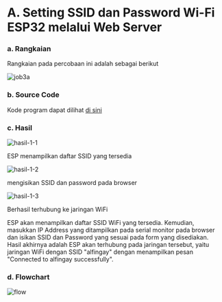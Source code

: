 # A. Setting SSID dan Password Wi-Fi ESP32 melalui Web Server

### a. Rangkaian
Rangkaian pada percobaan ini adalah sebagai berikut

![job3a](https://github.com/iamanisaamalia/sistemembedded/assets/147674408/a37af924-187d-41d9-8d78-a6316d5a189b)


### b. Source Code
Kode program dapat dilihat <a href="4a_setting_ssid_pasword_melalui_web_server/4a_setting_ssid_pasword_melalui_web_server.ino">di sini</a>

### c. Hasil


![hasil-1-1](https://github.com/HanifAminudin/Laporan-Embedded/assets/146454552/3dd7d0aa-3b87-4edb-b1a7-ddec129f0f6f)

ESP menampilkan daftar SSID yang tersedia

![hasil-1-2](https://github.com/HanifAminudin/Laporan-Embedded/assets/146454552/0b5edba3-b49e-4432-9578-d4ae55e9d363)

mengisikan SSID dan password pada browser

![hasil-1-3](https://github.com/HanifAminudin/Laporan-Embedded/assets/146454552/8c7ac88b-92c1-428b-a791-26c07e0f7ec0)


Berhasil terhubung ke jaringan WiFi

ESP akan menampilkan daftar SSID WiFi yang tersedia. Kemudian, masukkan IP Address yang ditampilkan pada serial monitor pada browser dan isikan SSID dan Password yang sesuai pada form yang
disediakan. Hasil akhirnya adalah ESP akan terhubung pada jaringan tersebut, yaitu jaringan WiFi dengan SSID "alfingay" dengan menampilkan pesan "Connected to alfingay successfully".

### d. Flowchart
![flow](https://github.com/HanifAminudin/Laporan-Embedded/assets/146454552/b1b696a1-1ab3-4d45-b97c-5079ae79e458)


